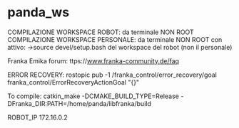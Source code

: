 # panda_ws

COMPILAZIONE WORKSPACE ROBOT: da terminale NON ROOT
COMPILAZIONE WORKSPACE PERSONALE: da terminale NON ROOT con attivo: ->source devel/setup.bash del workspace del robot (non il personale)




Franka Emika forum: ttps://www.franka-community.de/faq

ERROR RECOVERY: rostopic pub -1 /franka_control/error_recovery/goal franka_control/ErrorRecoveryActionGoal "{}"

To compile: catkin_make -DCMAKE_BUILD_TYPE=Release -DFranka_DIR:PATH=/home/panda/libfranka/build

ROBOT_IP 172.16.0.2





